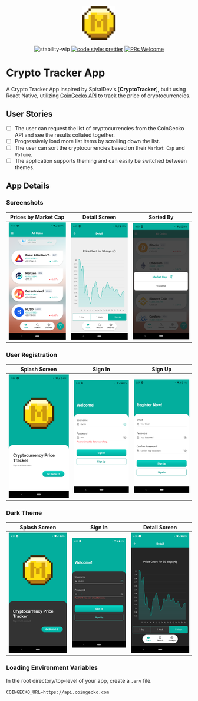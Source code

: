 <p align="center">
  <img src="./src/assets/minecoin.png" alt="Minecoin" width="90" />
</p>

<div align="center">

![stability-wip](https://img.shields.io/badge/stability-work_in_progress-lightgrey.svg)
[![code style: prettier](https://img.shields.io/badge/code_style-prettier-ff69b4.svg?style=flat-square)](https://github.com/prettier/prettier)
[![PRs Welcome](https://img.shields.io/badge/PRs-welcome-brightgreen.svg?style=flat-square)](http://makeapullrequest.com)

</div>

# Crypto Tracker App

A Crypto Tracker App inspired by SpiralDev's [**CryptoTracker**], built using React Native, utilizing [CoinGecko API](https://www.coingecko.com/api/documentations/v3) to track the price of cryptocurrencies.

## User Stories

- [ ] The user can request the list of cryptocurrencies from the CoinGecko API and see the results collated together.
- [ ] Progressively load more list items by scrolling down the list.
- [ ] The user can sort the cryptocurrencies based on their `Market Cap` and `Volume`.
- [ ] The application supports theming and can easily be switched between themes.

## App Details

### Screenshots

|                 Prices by Market Cap                 |                    Detail Screen                     |                    Sorted By                     |
| :--------------------------------------------------: | :--------------------------------------------------: | :----------------------------------------------: |
| ![Prices Screen](./src/assets/screenshot/prices.png) | ![Detail Screen](./src/assets/screenshot/detail.png) | ![Sorted By](./src/assets/screenshot/sorted.png) |

### User Registration

|                    Splash Screen                     |                    Sign In                    |                    Sign Up                     |
| :--------------------------------------------------: | :-------------------------------------------: | :--------------------------------------------: |
| ![Splash Screen](./src/assets/screenshot/splash.png) | ![Sign In](./src/assets/screenshot/login.png) | ![Sign Up](./src/assets/screenshot/signup.png) |

### Dark Theme

|                     Splash Screen                      |                     Sign In                     |                     Detail Screen                      |
| :----------------------------------------------------: | :---------------------------------------------: | :----------------------------------------------------: |
| ![Splash Screen](./src/assets/screenshot/d_splash.png) | ![Sign In](./src/assets/screenshot/d_login.png) | ![Detail Screen](./src/assets/screenshot/d_detail.png) |

### Loading Environment Variables

In the root directory/top-level of your app, create a `.env` file.

```
COINGECKO_URL=https://api.coingecko.com
```
